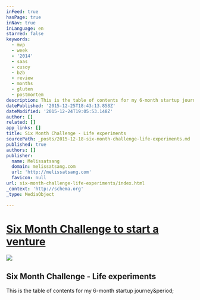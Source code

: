 ```yaml
---
inFeed: true
hasPage: true
inNav: true
inLanguage: en
starred: false
keywords:
  - mvp
  - week
  - '2014'
  - saas
  - cusoy
  - b2b
  - review
  - months
  - gluten
  - postmortem
description: This is the table of contents for my 6-month startup journey.
datePublished: '2015-12-25T18:43:13.858Z'
dateModified: '2015-12-24T19:05:53.148Z'
author: []
related: []
app_links: []
title: Six Month Challenge - Life experiments
sourcePath: _posts/2015-12-18-six-month-challenge-life-experiments.md
published: true
authors: []
publisher:
  name: Melissatsang
  domain: melissatsang.com
  url: 'http://melissatsang.com'
  favicon: null
url: six-month-challenge-life-experiments/index.html
_context: 'http://schema.org'
_type: MediaObject

---
```

# [Six Month Challenge to start a venture][0]
![](https://the-grid-user-content.s3-us-west-2.amazonaws.com/e1bf0216-c5b8-4552-b67d-3d6ebf184604.png)

<article style=""><h1>Six Month Challenge - Life experiments</h1><p>This is the table of contents for my 6-month startup journey&amp;period;</p></article>



[0]: http://melissatsang.com/six-month-challenge/